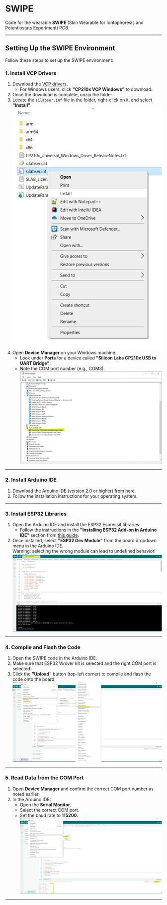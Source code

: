 # SWIPE  
Code for the wearable **SWIPE** (Skin Wearable for Iontophoresis and Potentiostats Experiment) PCB.

---

## Setting Up the SWIPE Environment  

Follow these steps to set up the SWIPE environment:  

### 1. Install VCP Drivers  
1. Download the [VCP drivers](https://www.silabs.com/developer-tools/usb-to-uart-bridge-vcp-drivers?tab=downloads).  
   - For Windows users, click **"CP210x VCP Windows"** to download.  
2. Once the download is complete, unzip the folder.  
3. Locate the `silabser.inf` file in the folder, right-click on it, and select **"Install"**.  
   ![Install silabser.inf file](assets/install_silabser.inf.jpg)  
4. Open **Device Manager** on your Windows machine.  
   - Look under **Ports** for a device called **"Silicon Labs CP210x USB to UART Bridge"**.  
   - Note the COM port number (e.g., COM3).  
     ![UART bridge as a COM port](assets/uart_bridge_COM_port.jpg)  

---

### 2. Install Arduino IDE  
1. Download the Arduino IDE (version 2.0 or higher) from [here](https://www.arduino.cc/en/software).  
2. Follow the installation instructions for your operating system.  

---

### 3. Install ESP32 Libraries  
1. Open the Arduino IDE and install the ESP32 Espressif libraries:  
   - Follow the instructions in the **"Installing ESP32 Add-on in Arduino IDE"** section from [this guide](https://randomnerdtutorials.com/installing-the-esp32-board-in-arduino-ide-windows-instructions/).  
2. Once installed, select **"ESP32 Dev Module"** from the board dropdown menu in the Arduino IDE.  
   Warning: selecting the wrong module can lead to undefined behavior!
   ![ESP32 Wrover Kit](assets/selecting_ESP32_Dev_Module.PNG)  

---

### 4. Compile and Flash the Code  
1. Open the SWIPE code in the Arduino IDE.  
2. Make sure that ESP32 Wrover kit is selected and the right COM port is selected.
3. Click the **"Upload"** button (top-left corner) to compile and flash the code onto the board.  
   ![Configuration to have in Arduino IDE](assets/Selecting_ESP32_Wrover_kit.jpg)
---

### 5. Read Data from the COM Port  
1. Open **Device Manager** and confirm the correct COM port number as noted earlier.  
2. In the Arduino IDE:  
   - Open the **Serial Monitor**.  
   - Select the correct COM port.  
   - Set the baud rate to **115200**.  
   ![Reading data from COM port](assets/serial_monitor_config.jpg)  

---
